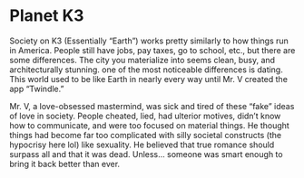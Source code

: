 # Planet K3

Society on K3 (Essentially “Earth”) works pretty similarly to how things run in America. People still have jobs, pay taxes, go to school, etc., but there are some differences. The city you materialize into seems clean, busy, and architecturally stunning. one of the most noticeable differences is dating. This world used to be like Earth in nearly every way until  Mr. V created the app “Twindle.” 

Mr. V, a love-obsessed mastermind, was sick and tired of these “fake” ideas of love in society. People cheated, lied, had ulterior motives, didn’t know how to communicate, and were too focused on material things. He thought things had become far too complicated with silly societal constructs (the hypocrisy here lol) like sexuality. He believed that true romance should surpass all and that it was dead. Unless… someone was smart enough to bring it back better than ever. 

